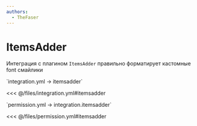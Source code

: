 ```yaml
---
authors:
  - TheFaser
---
```


# ItemsAdder

Интеграция с плагином `ItemsAdder` правильно форматирует кастомные font смайлики

[//]: # (integration.yml)
<!--@include: @/parts/words.md#setting-->
<!--@include: @/parts/words.md#path--> `integration.yml → itemsadder`

<!--@include: @/parts/words.md#default-->
<<< @/files/integration.yml#itemsadder

<!--@include: @/parts/enable.md-->

[//]: # (permission.yml)
<!--@include: @/parts/words.md#permission-->
<!--@include: @/parts/words.md#path--> `permission.yml → integration.itemsadder`

<!--@include: @/parts/words.md#default-->
<<< @/files/permission.yml#itemsadder

<!--@include: @/parts/permission/permissionTier3.md-->